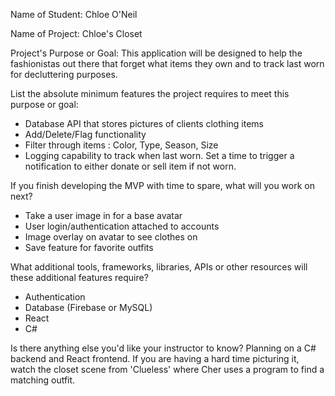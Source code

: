 Name of Student: Chloe O'Neil

Name of Project: Chloe's Closet

Project's Purpose or Goal: This application will be designed to help the fashionistas out there that forget what items they own and to track last worn for decluttering purposes.

List the absolute minimum features the project requires to meet this purpose or goal:
* Database API that stores pictures of clients clothing items
* Add/Delete/Flag functionality
* Filter through items : Color, Type, Season, Size
* Logging capability to track when last worn. Set a time to trigger a notification to either donate or sell item if not worn.

If you finish developing the MVP with time to spare, what will you work on next?
* Take a user image in for a base avatar
* User login/authentication attached to accounts
* Image overlay on avatar to see clothes on
* Save feature for favorite outfits

What additional tools, frameworks, libraries, APIs or other resources will these additional features require?
* Authentication
* Database (Firebase or MySQL)
* React
* C#

Is there anything else you'd like your instructor to know?
Planning on a C# backend and React frontend. If you are having a hard time picturing it, watch the closet scene from 'Clueless' where Cher uses a program to find a matching outfit.